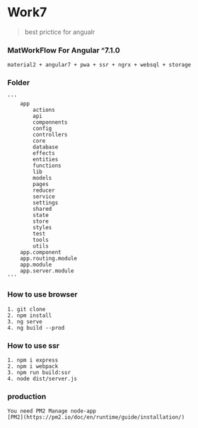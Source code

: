 # Work7

> best prictice for angualr

### MatWorkFlow For Angular ^7.1.0

    material2 + angular7 + pwa + ssr + ngrx + websql + storage

### Folder <Standard Folder Specification>

    '''
        app
            actions
            api
            componnents
            config
            controllers
            core
            database
            effects
            entities
            functions
            lib
            models
            pages
            reducer
            service
            settings
            shared
            state
            store
            styles
            test
            tools
            utils
        app.component
        app.routing.module
        app.module
        app.server.module
    '''


### How to use browser

    1. git clone
    2. npm install
    3. ng serve
    4. ng build --prod

### How to use ssr

    1. npm i express
    2. npm i webpack
    3. npm run build:ssr
    4. node dist/server.js

### production

    You need PM2 Manage node-app
    [PM2](https://pm2.io/doc/en/runtime/guide/installation/)



